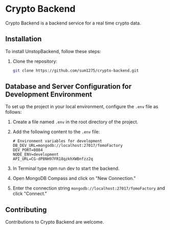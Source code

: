 # Crypto Backend
Crypto Backend is a backend service for a real time crypto data. 
## Installation
To install UnstopBackend, follow these steps:
1. Clone the repository:
   ```bash
   git clone https://github.com/sum1275/crypto-backend.git

## Database and Server Configuration for Development Environment

To set up the project in your local environment, configure the `.env` file as follows:

1. Create a file named `.env` in the root directory of the project.
2. Add the following content to the `.env` file:

   ```plaintext
   # Environment variables for development
   DB_DEV_URL=mongodb://localhost:27017/fomoFactory
   DEV_PORT=8084
   NODE_ENV=development
   API_URL=CG-dP8NH97FR18qzkhXWBnfzz2q

3. In Terminal type npm run dev to start the backend.
4. Open MongoDB Compass and click on "New Connection."
5. Enter the connection string `mongodb://localhost:27017/fomoFactory` and click "Connect."


## Contributing

Contributions to Crypto Backend are welcome. 


